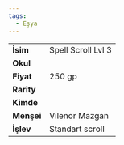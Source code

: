 ```yaml
---
tags:
  - Eşya
---  
```

  
|  |  |  
|---|---|  
| **İsim** | Spell Scroll Lvl 3|  
| **Okul** | |  
| **Fiyat** | 250 gp|  
| **Rarity** | |  
| **Kimde** | |  
| **Menşei** | Vilenor Mazgan|  
| **İşlev** | Standart scroll|  
